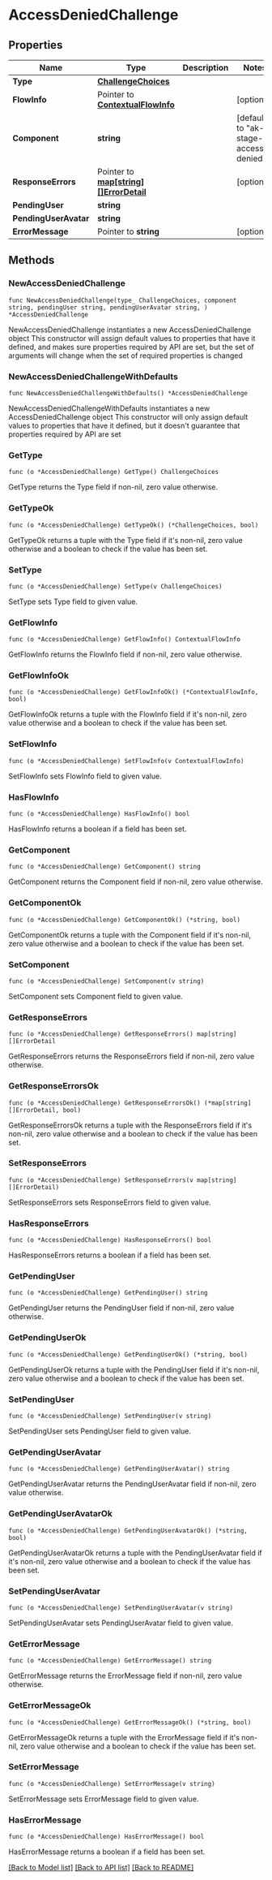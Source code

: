# AccessDeniedChallenge

## Properties

Name | Type | Description | Notes
------------ | ------------- | ------------- | -------------
**Type** | [**ChallengeChoices**](ChallengeChoices.md) |  | 
**FlowInfo** | Pointer to [**ContextualFlowInfo**](ContextualFlowInfo.md) |  | [optional] 
**Component** | **string** |  | [default to "ak-stage-access-denied"]
**ResponseErrors** | Pointer to [**map[string][]ErrorDetail**](array.md) |  | [optional] 
**PendingUser** | **string** |  | 
**PendingUserAvatar** | **string** |  | 
**ErrorMessage** | Pointer to **string** |  | [optional] 

## Methods

### NewAccessDeniedChallenge

`func NewAccessDeniedChallenge(type_ ChallengeChoices, component string, pendingUser string, pendingUserAvatar string, ) *AccessDeniedChallenge`

NewAccessDeniedChallenge instantiates a new AccessDeniedChallenge object
This constructor will assign default values to properties that have it defined,
and makes sure properties required by API are set, but the set of arguments
will change when the set of required properties is changed

### NewAccessDeniedChallengeWithDefaults

`func NewAccessDeniedChallengeWithDefaults() *AccessDeniedChallenge`

NewAccessDeniedChallengeWithDefaults instantiates a new AccessDeniedChallenge object
This constructor will only assign default values to properties that have it defined,
but it doesn't guarantee that properties required by API are set

### GetType

`func (o *AccessDeniedChallenge) GetType() ChallengeChoices`

GetType returns the Type field if non-nil, zero value otherwise.

### GetTypeOk

`func (o *AccessDeniedChallenge) GetTypeOk() (*ChallengeChoices, bool)`

GetTypeOk returns a tuple with the Type field if it's non-nil, zero value otherwise
and a boolean to check if the value has been set.

### SetType

`func (o *AccessDeniedChallenge) SetType(v ChallengeChoices)`

SetType sets Type field to given value.


### GetFlowInfo

`func (o *AccessDeniedChallenge) GetFlowInfo() ContextualFlowInfo`

GetFlowInfo returns the FlowInfo field if non-nil, zero value otherwise.

### GetFlowInfoOk

`func (o *AccessDeniedChallenge) GetFlowInfoOk() (*ContextualFlowInfo, bool)`

GetFlowInfoOk returns a tuple with the FlowInfo field if it's non-nil, zero value otherwise
and a boolean to check if the value has been set.

### SetFlowInfo

`func (o *AccessDeniedChallenge) SetFlowInfo(v ContextualFlowInfo)`

SetFlowInfo sets FlowInfo field to given value.

### HasFlowInfo

`func (o *AccessDeniedChallenge) HasFlowInfo() bool`

HasFlowInfo returns a boolean if a field has been set.

### GetComponent

`func (o *AccessDeniedChallenge) GetComponent() string`

GetComponent returns the Component field if non-nil, zero value otherwise.

### GetComponentOk

`func (o *AccessDeniedChallenge) GetComponentOk() (*string, bool)`

GetComponentOk returns a tuple with the Component field if it's non-nil, zero value otherwise
and a boolean to check if the value has been set.

### SetComponent

`func (o *AccessDeniedChallenge) SetComponent(v string)`

SetComponent sets Component field to given value.


### GetResponseErrors

`func (o *AccessDeniedChallenge) GetResponseErrors() map[string][]ErrorDetail`

GetResponseErrors returns the ResponseErrors field if non-nil, zero value otherwise.

### GetResponseErrorsOk

`func (o *AccessDeniedChallenge) GetResponseErrorsOk() (*map[string][]ErrorDetail, bool)`

GetResponseErrorsOk returns a tuple with the ResponseErrors field if it's non-nil, zero value otherwise
and a boolean to check if the value has been set.

### SetResponseErrors

`func (o *AccessDeniedChallenge) SetResponseErrors(v map[string][]ErrorDetail)`

SetResponseErrors sets ResponseErrors field to given value.

### HasResponseErrors

`func (o *AccessDeniedChallenge) HasResponseErrors() bool`

HasResponseErrors returns a boolean if a field has been set.

### GetPendingUser

`func (o *AccessDeniedChallenge) GetPendingUser() string`

GetPendingUser returns the PendingUser field if non-nil, zero value otherwise.

### GetPendingUserOk

`func (o *AccessDeniedChallenge) GetPendingUserOk() (*string, bool)`

GetPendingUserOk returns a tuple with the PendingUser field if it's non-nil, zero value otherwise
and a boolean to check if the value has been set.

### SetPendingUser

`func (o *AccessDeniedChallenge) SetPendingUser(v string)`

SetPendingUser sets PendingUser field to given value.


### GetPendingUserAvatar

`func (o *AccessDeniedChallenge) GetPendingUserAvatar() string`

GetPendingUserAvatar returns the PendingUserAvatar field if non-nil, zero value otherwise.

### GetPendingUserAvatarOk

`func (o *AccessDeniedChallenge) GetPendingUserAvatarOk() (*string, bool)`

GetPendingUserAvatarOk returns a tuple with the PendingUserAvatar field if it's non-nil, zero value otherwise
and a boolean to check if the value has been set.

### SetPendingUserAvatar

`func (o *AccessDeniedChallenge) SetPendingUserAvatar(v string)`

SetPendingUserAvatar sets PendingUserAvatar field to given value.


### GetErrorMessage

`func (o *AccessDeniedChallenge) GetErrorMessage() string`

GetErrorMessage returns the ErrorMessage field if non-nil, zero value otherwise.

### GetErrorMessageOk

`func (o *AccessDeniedChallenge) GetErrorMessageOk() (*string, bool)`

GetErrorMessageOk returns a tuple with the ErrorMessage field if it's non-nil, zero value otherwise
and a boolean to check if the value has been set.

### SetErrorMessage

`func (o *AccessDeniedChallenge) SetErrorMessage(v string)`

SetErrorMessage sets ErrorMessage field to given value.

### HasErrorMessage

`func (o *AccessDeniedChallenge) HasErrorMessage() bool`

HasErrorMessage returns a boolean if a field has been set.


[[Back to Model list]](../README.md#documentation-for-models) [[Back to API list]](../README.md#documentation-for-api-endpoints) [[Back to README]](../README.md)


